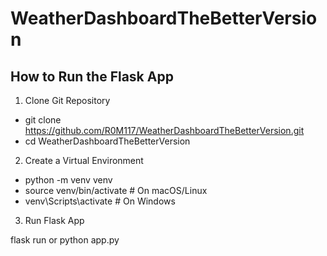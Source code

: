# WeatherDashboardTheBetterVersion

## How to Run the Flask App

1. Clone Git Repository

- git clone https://github.com/R0M117/WeatherDashboardTheBetterVersion.git
- cd WeatherDashboardTheBetterVersion

2. Create a Virtual Environment

- python -m venv venv
- source venv/bin/activate  # On macOS/Linux
- venv\Scripts\activate  # On Windows

3. Run Flask App
   
flask run or python app.py 
